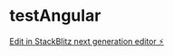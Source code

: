 # testAngular

[Edit in StackBlitz next generation editor ⚡️](https://stackblitz.com/~/github.com/vishal19990/testAngular)